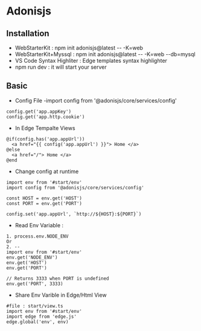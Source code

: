 # Adonisjs

## Installation 
- WebStarterKit :  npm init adonisjs@latest -- -K=web 
- WebStarterKit+Myssql :  npm init adonisjs@latest -- -K=web --db=mysql
- VS Code Syntax Highliter : Edge templates syntax highlighter
- npm run dev : it will start your server

## Basic 
- Config File
-import config from '@adonisjs/core/services/config'
```
config.get('app.appKey')
config.get('app.http.cookie')
```
- In Edge Tempalte Views
```
@if(config.has('app.appUrl'))
  <a href="{{ config('app.appUrl') }}"> Home </a>
@else
  <a href="/"> Home </a>
@end
```
- Change config at runtime
```
import env from '#start/env'
import config from '@adonisjs/core/services/config'

const HOST = env.get('HOST')
const PORT = env.get('PORT')

config.set('app.appUrl', `http://${HOST}:${PORT}`)
```
- Read Env Variable : 
```
1. process.env.NODE_ENV
Or 
2. --
import env from '#start/env'
env.get('NODE_ENV')
env.get('HOST')
env.get('PORT')

// Returns 3333 when PORT is undefined
env.get('PORT', 3333)
```
- Share Env Varible in Edge/Html View
```
#file : start/view.ts
import env from '#start/env'
import edge from 'edge.js'
edge.global('env', env)
```





